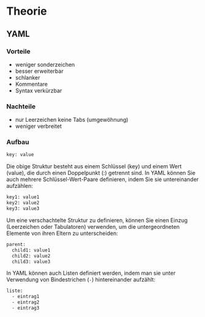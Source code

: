# Theorie

## YAML

### Vorteile
* weniger sonderzeichen
* besser erweiterbar
* schlanker
* Kommentare
* Syntax verkürzbar

### Nachteile
* nur Leerzeichen keine Tabs (umgewöhnung)
* weniger verbreitet

### Aufbau

```txt
key: value
```
Die obige Struktur besteht aus einem Schlüssel (key) und einem Wert (value), die durch einen Doppelpunkt (:) getrennt sind. In YAML können Sie auch mehrere Schlüssel-Wert-Paare definieren, indem Sie sie untereinander aufzählen:
```txt
key1: value1
key2: value2
key3: value3
```
Um eine verschachtelte Struktur zu definieren, können Sie einen Einzug (Leerzeichen oder Tabulatoren) verwenden, um die untergeordneten Elemente von ihren Eltern zu unterscheiden:

```txt
parent:
  child1: value1
  child2: value2
  child3: value3
```
In YAML können auch Listen definiert werden, indem man sie unter Verwendung von Bindestrichen (`-`) hintereinander aufzählt:
```txt
liste:
  - eintrag1
  - eintrag2
  - eintrag3
```


